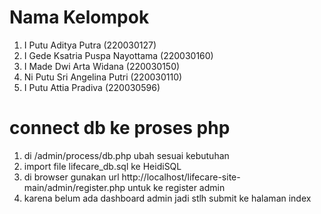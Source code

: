 # Nama Kelompok

1. I Putu Aditya Putra (220030127)
2. I Gede Ksatria Puspa Nayottama (220030160)
3. I Made Dwi Arta Widana (220030150)
4. Ni Putu Sri Angelina Putri (220030110)
5. I Putu Attia Pradiva (220030596)

# connect db ke proses php
1. di /admin/process/db.php ubah sesuai kebutuhan
2. import file lifecare_db.sql ke HeidiSQL
3. di browser gunakan url http://localhost/lifecare-site-main/admin/register.php untuk ke register admin
4. karena belum ada dashboard admin jadi stlh submit ke halaman index
